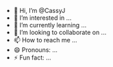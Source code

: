 - 👋 Hi, I’m @CassyJ
- 👀 I’m interested in ...
- 🌱 I’m currently learning ...
- 💞️ I’m looking to collaborate on ...
- 📫 How to reach me ...
- 😄 Pronouns: ...
- ⚡ Fun fact: ...

<!---
CassyJ/CassyJ is a ✨ special ✨ repository because its `README.md` (this file) appears on your GitHub profile.
You can click the Preview link to take a look at your changes.
--->

